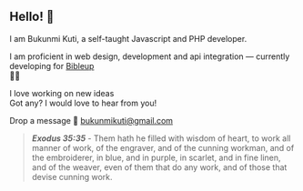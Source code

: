 ## Hello! 👋

I am Bukunmi Kuti, a self-taught Javascript and PHP developer.

I am proficient in web design, development and api integration — currently developing for <a  href='https://github.com/Bibleup'>Bibleup</a><br> :book::bulb:

I love working on new ideas<br>
Got any? I would love to hear from you!
 
Drop a message :email: bukunmikuti@gmail.com

>***Exodus 35:35*** - Them hath he filled with wisdom of heart, to work all manner of work, of the engraver, and of the cunning workman, and of the embroiderer, in blue, and in purple, in scarlet, and in fine linen, and of the weaver, even of them that do any work, and of those that devise cunning work.
